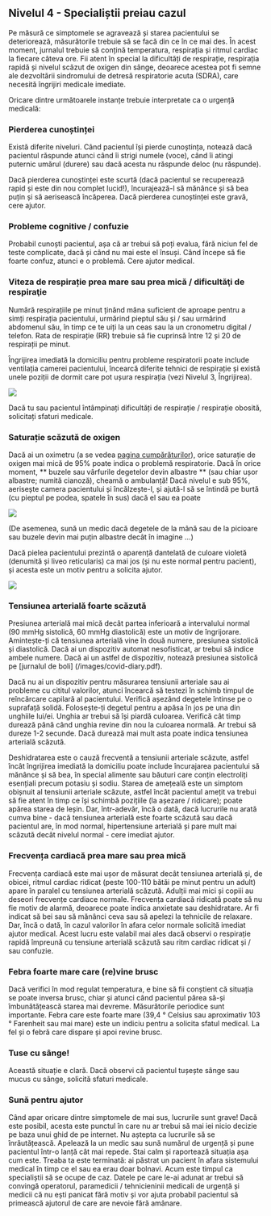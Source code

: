 ## Nivelul 4 - Specialiștii preiau cazul

Pe măsură ce simptomele se agravează și starea pacientului se deteriorează, măsurătorile trebuie să se facă din ce în ce mai des. În acest moment, jurnalul trebuie să conțină temperatura, respirația și ritmul cardiac la fiecare câteva ore. Fii atent în special la dificultăți de respirație, respirația rapidă și nivelul scăzut de oxigen din sânge, deoarece acestea pot fi semne ale dezvoltării sindromului de detresă respiratorie acuta (SDRA), care necesită îngrijiri medicale imediate.

Oricare dintre următoarele instanțe trebuie interpretate ca o urgență medicală:

### Pierderea cunoștinței

Există diferite niveluri. Când pacientul își pierde cunoștința, notează dacă pacientul răspunde atunci când îi strigi numele (voce), când îi atingi puternic umărul (durere) sau dacă acesta nu răspunde deloc (nu răspunde).

Dacă pierderea cunoștinței este scurtă (dacă pacientul se recuperează rapid și este din nou complet lucid!), încurajează-l să mănânce și să bea puțin și să aerisească încăperea. Dacă pierderea cunoștinței este gravă, cere ajutor.

### Probleme cognitive / confuzie

Probabil cunoști pacientul, așa că ar trebui să poți evalua, fără niciun fel de teste complicate, dacă și când nu mai este el însuși. Când începe să fie foarte confuz, atunci e o problemă. Cere ajutor medical.

### Viteza de respirație prea mare sau prea mică / dificultăţi de respiraţie 

Numără respirațiile pe minut ținând mâna suficient de aproape pentru a simți respirația pacientului, urmărind pieptul său și / sau urmărind abdomenul său, în timp ce te uiți la un ceas sau la un cronometru digital / telefon. Rata de respirație (RR) trebuie să fie cuprinsă între 12 și 20 de respirații pe minut.

Îngrijirea imediată la domiciliu pentru probleme respiratorii poate include ventilația camerei pacientului, încearcă diferite tehnici de respirație și există unele poziții de dormit care pot ușura respirația (vezi Nivelul 3, Îngrijirea).

![](/images/dyspnoe.png)

Dacă tu sau pacientul întâmpinați dificultăți de respirație / respirație obosită, solicitați sfaturi medicale.

### Saturație scăzută de oxigen

Dacă ai un oximetru (a se vedea [pagina cumpărăturilor](/shopping)), orice saturație de oxigen mai mică de 95% poate indica o problemă respiratorie. Dacă în orice moment, ** buzele sau vârfurile degetelor devin albastre ** (sau chiar ușor albastre; numită cianoză), cheamă o ambulanță! Dacă nivelul e sub 95%, aerisește camera pacientului și încălzește-l, și ajută-l să se întindă pe burtă (cu pieptul pe podea, spatele în sus) dacă el sau ea poate

![](/images/cyanosis.png)

(De asemenea, sună un medic dacă degetele de la mână sau de la picioare sau buzele devin mai puțin albastre decât în imagine ...)

Dacă pielea pacientului prezintă o aparență dantelată de culoare violetă (denumită și liveo reticularis) ca mai jos (și nu este normal pentru pacient), și acesta este un motiv pentru a solicita ajutor.

![](/images/livedo-reticularis.png)

### Tensiunea arterială foarte scăzută

Presiunea arterială mai mică decât partea inferioară a intervalului normal (90 mmHg sistolică, 60 mmHg diastolică) este un motiv de îngrijorare. Amintește-ți că tensiunea arterială vine în două numere, presiunea sistolică și diastolică. Dacă ai un dispozitiv automat nesofisticat, ar trebui să indice ambele numere. Dacă ai un astfel de dispozitiv, notează presiunea sistolică pe [jurnalul de boli] (/images/covid-diary.pdf).

Dacă nu ai un dispozitiv pentru măsurarea tensiunii arteriale sau ai probleme cu cititul valorilor, atunci încearcă să testezi în schimb timpul de reîncărcare capilară al pacientului. Verifică așezând degetele întinse pe o suprafață solidă. Folosește-ți degetul pentru a apăsa în jos pe una din unghiile lui/ei. Unghia ar trebui să își piardă culoarea. Verifică cât timp durează până când unghia revine din nou la culoarea normală. Ar trebui să dureze 1-2 secunde. Dacă durează mai mult asta poate indica tensiunea arterială scăzută. 

Deshidratarea este o cauză frecventă a tensiunii arteriale scăzute, astfel încât îngrijirea imediată la domiciliu poate include încurajarea pacientului să mănânce și să bea, în special alimente sau băuturi care conțin electroliți esențiali precum potasiu și sodiu. Starea de amețeală este un simptom obișnuit al tensiunii arteriale scăzute, astfel încât pacientul amețit va trebui să fie atent în timp ce își schimbă pozițiile (la așezare / ridicare); poate apărea starea de leșin. Dar, într-adevăr, încă o dată, dacă lucrurile nu arată cumva bine - dacă tensiunea arterială este foarte scăzută sau dacă pacientul are, în mod normal, hipertensiune arterială și pare mult mai scăzută decât nivelul normal - cere imediat ajutor.

### Frecvența cardiacă prea mare sau prea mică

Frecvența cardiacă este mai ușor de măsurat decât tensiunea arterială și, de obicei, ritmul cardiac ridicat (peste 100-110 bătăi pe minut pentru un adult) apare în paralel cu tensiunea arterială scăzută. Adulții mai mici și copiii au deseori frecvențe cardiace normale. Frecvența cardiacă ridicată poate să nu fie motiv de alarmă, deoarece poate indica anxietate sau deshidratare. Ar fi indicat să bei sau să mănânci ceva sau să apelezi la tehnicile de relaxare. Dar, încă o dată, în cazul valorilor în afara celor normale solicită imediat ajutor medical. Acest lucru este valabil mai ales dacă observi o respirație rapidă împreună cu tensiune arterială scăzută sau ritm cardiac ridicat și / sau confuzie.

### Febra foarte mare care (re)vine brusc

Dacă verifici în mod regulat temperatura, e bine să fii conștient că situația se poate inversa brusc, chiar și atunci când pacientul părea să-și îmbunătățească starea mai devreme. Măsurătorile periodice sunt importante. Febra care este foarte mare (39,4 ° Celsius sau aproximativ 103 ° Farenheit sau mai mare) este un indiciu pentru a solicita sfatul medical. La fel și o febră care dispare și apoi revine brusc.

### Tuse cu sânge!

Această situație e clară. Dacă observi că pacientul tușește sânge sau mucus cu sânge, solicită sfaturi medicale.

### Sună pentru ajutor

Când apar oricare dintre simptomele de mai sus, lucrurile sunt grave! Dacă este posibil, acesta este punctul în care nu ar trebui să mai iei nicio decizie pe baza unui ghid de pe internet. Nu aștepta ca lucrurile să se înrăutățească. Apelează la un medic sau sună numărul de urgență și pune pacientul într-o lanță cât mai repede. Stai calm și raportează situația așa cum este. Treaba ta este terminată: ai păstrat un pacient în afara sistemului medical în timp ce el sau ea erau doar bolnavi. Acum este timpul ca specialiștii să se ocupe de caz. Datele pe care le-ai adunat ar trebui să convingă operatorul, paramedicii / tehnicieninii medicali de urgență și medicii că nu ești panicat fără motiv și vor ajuta probabil pacientul să primească ajutorul de care are nevoie fără amânare.
